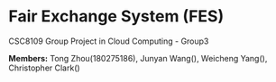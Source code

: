 # Fair Exchange System (FES)
CSC8109 Group Project in Cloud Computing - Group3

**Members:** Tong Zhou(180275186), Junyan Wang(), Weicheng Yang(), Christopher Clark()

